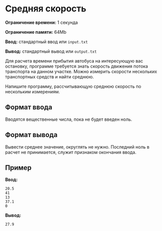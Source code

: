 # Средняя скорость

**Ограничение времени:** 1 секунда

**Ограничение памяти:** 64Mb

**Ввод:** стандартный ввод или `input.txt`

**Вывод:** стандартный вывод или `output.txt`

Для расчета времени прибытия автобуса на интересующую вас остановку, программе требуется знать скорость движения потока транспорта на данном участке. Можно измерить скорости нескольких транспортных средств и найти среднюю.

Напишите программу, рассчитывающую среднюю скорость по нескольким измерениям.

## Формат ввода

Вводятся вещественные числа, пока не будет введен ноль.

## Формат вывода

Вывести среднее значение, округлять не нужно. Последний ноль в расчет не принимается, служит признаком окончания ввода.

## Пример

**Ввод:**

```
20.5
41
13
37.1
0
```

**Вывод:**

```
27.9
```